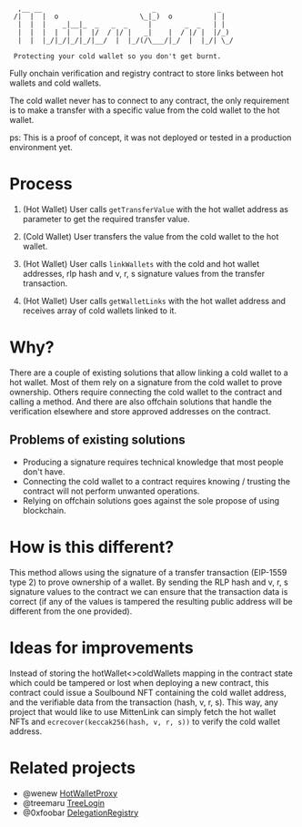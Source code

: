 ```
  ,__ __                           _               _   
 /|  |  |  o                    \_|_)  o          | |  
  |  |  |    _|__|_  _   _  _     |        _  _   | |  
  |  |  |  |  |  |  |/  / |/ |   _|    |  / |/ |  |/_) 
  |  |  |_/|_/|_/|_/|__/  |  |_/(/\___/|_/  |  |_/| \_/

 Protecting your cold wallet so you don't get burnt.
```

Fully onchain verification and registry contract to store links between hot wallets and cold wallets.

The cold wallet never has to connect to any contract, the only requirement is to make a transfer with a specific value from the cold wallet to the hot wallet.

ps: This is a proof of concept, it was not deployed or tested in a production environment yet.

# Process

1. (Hot Wallet) User calls `getTransferValue` with the hot wallet address as parameter to get the required transfer value.

2. (Cold Wallet) User transfers the value from the cold wallet to the hot wallet.

3. (Hot Wallet) User calls `linkWallets` with the cold and hot wallet addresses, rlp hash and v, r, s signature values from the transfer transaction.

4. (Hot Wallet) User calls `getWalletLinks` with the hot wallet address and receives array of cold wallets linked to it.


# Why?

There are a couple of existing solutions that allow linking a cold wallet to a hot wallet. Most of them rely on a signature from the cold wallet to prove ownership. Others require connecting the cold wallet to the contract and calling a method. And there are also offchain solutions that handle the verification elsewhere and store approved addresses on the contract.

## Problems of existing solutions

- Producing a signature requires technical knowledge that most people don't have.
- Connecting the cold wallet to a contract requires knowing / trusting the contract will not perform unwanted operations.
- Relying on offchain solutions goes against the sole propose of using blockchain.


# How is this different?

This method allows using the signature of a transfer transaction (EIP-1559 type 2) to prove ownership of a wallet. By sending the RLP hash and v, r, s signature values to the contract we can ensure that the transaction data is correct (if any of the values is tampered the resulting public address will be different from the one provided).

# Ideas for improvements

Instead of storing the hotWallet<>coldWallets mapping in the contract state which could be tampered or lost when deploying a new contract, this contract could issue a Soulbound NFT containing the cold wallet address, and the verifiable data from the transaction (hash, v, r, s). This way, any project that would like to use MittenLink can simply fetch the hot wallet NFTs and `ecrecover(keccak256(hash, v, r, s))` to verify the cold wallet address.

# Related projects

- @wenew [HotWalletProxy](https://github.com/wenewlabs/public/blob/main/HotWalletProxy/HotWalletProxy.sol)
- @treemaru [TreeLogin](https://etherscan.io/address/0xD5aD600cAdf6dcDF63dEC463771b66E31c1C7aEB#code#F1#L1)
- @0xfoobar [DelegationRegistry](https://github.com/0xfoobar/nft-delegation/blob/main/src/DelegationRegistry.sol)